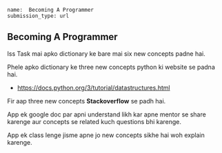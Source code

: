 ```ngMeta
name:  Becoming A Programmer
submission_type: url
```
## Becoming A Programmer

Iss Task mai apko dictionary ke bare mai six new concepts padne hai.

Phele apko dictionary ke three new concepts python ki website se padna hai.

- https://docs.python.org/3/tutorial/datastructures.html

Fir aap three new concepts **Stackoverflow** se padh hai.


App ek google doc par apni understand likh kar apne mentor se share karenge aur concepts se related kuch questions bhi karenge.

App ek class lenge jisme apne jo new concepts sikhe hai woh explain karenge. 

